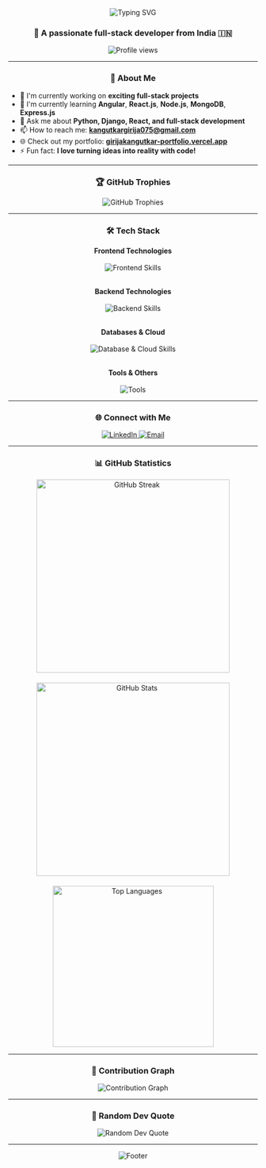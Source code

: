 <div align="center">
  <img src="https://readme-typing-svg.herokuapp.com?font=Fira+Code&size=32&duration=2800&pause=2000&color=A855F7&center=true&vCenter=true&width=940&lines=Hi+%F0%9F%91%8B%2C+I'm+Girija+Kangutkar;Full-Stack+Developer+%F0%9F%9A%80;Passionate+about+creating+amazing+experiences" alt="Typing SVG" />
</div>

<div align="center">
  <h3>🌟 A passionate full-stack developer from India 🇮🇳</h3>
  <img src="https://komarev.com/ghpvc/?username=girijakangutkar&label=Profile%20views&color=blueviolet&style=for-the-badge" alt="Profile views" />
</div>

---

<div align="center">
  
### 🚀 **About Me**

</div>

- 🔭 I'm currently working on **exciting full-stack projects**
- 🌱 I'm currently learning **Angular**, **React.js**, **Node.js**, **MongoDB**, **Express.js**
- 💬 Ask me about **Python, Django, React, and full-stack development**
- 📫 How to reach me: **kangutkargirija075@gmail.com**
- 🌐 Check out my portfolio: **[girijakangutkar-portfolio.vercel.app](https://girija-kangutkar-portfolio-nine.vercel.app/)**
- ⚡ Fun fact: **I love turning ideas into reality with code!**

---

<div align="center">

### 🏆 **GitHub Trophies**
<img src="https://github-profile-trophy.vercel.app/?username=girijakangutkar&theme=radical&no-frame=false&no-bg=false&margin-w=4" alt="GitHub Trophies" />

</div>

---

<div align="center">

### 🛠️ **Tech Stack**

</div>

<div align="center">

**Frontend Technologies**
<br/><br/>
<img src="https://skillicons.dev/icons?i=html,css,js,react,tailwindcss,bootstrap" alt="Frontend Skills" />
<br/><br/>

**Backend Technologies**
<br/><br/>
<img src="https://skillicons.dev/icons?i=python,django,nodejs,express" alt="Backend Skills" />
<br/><br/>

**Databases & Cloud**
<br/><br/>
<img src="https://skillicons.dev/icons?i=mongodb,firebase" alt="Database & Cloud Skills" />
<br/><br/>

**Tools & Others**
<br/><br/>
<img src="https://skillicons.dev/icons?i=git,github,vscode,figma,postman" alt="Tools" />

</div>

---

<div align="center">

### 🌐 **Connect with Me**

<a href="https://linkedin.com/in/girija-kangutkar-47a83b279" target="_blank">
  <img src="https://img.shields.io/badge/LinkedIn-0077B5?style=for-the-badge&logo=linkedin&logoColor=white" alt="LinkedIn" />
</a>
<!-- <a href="https://instagram.com/ginnny.g" target="_blank">
  <img src="https://img.shields.io/badge/Instagram-E4405F?style=for-the-badge&logo=instagram&logoColor=white" alt="Instagram" />
</a> -->
<a href="mailto:kangutkargirija075@gmail.com">
  <img src="https://img.shields.io/badge/Email-D14836?style=for-the-badge&logo=gmail&logoColor=white" alt="Email" />
</a>

</div>

---

<div align="center">

### 📊 **GitHub Statistics**

<div style="display: flex; justify-content: center; align-items: center; gap: 20px; flex-wrap: wrap;">
  
<img width="390" src="https://github-readme-streak-stats.herokuapp.com/?user=girijakangutkar&theme=radical&hide_border=true" alt="GitHub Streak" />

<img width="390" src="https://github-readme-stats.vercel.app/api?username=girijakangutkar&show_icons=true&theme=radical&hide_border=true&count_private=true" alt="GitHub Stats" />

<img width="325" src="https://github-readme-stats.vercel.app/api/top-langs/?username=girijakangutkar&theme=radical&hide_border=true&include_all_commits=true&count_private=true&layout=compact" alt="Top Languages" />

</div>

</div>

---

<div align="center">

### 🐍 **Contribution Graph**

<img src="https://github-readme-activity-graph.vercel.app/graph?username=girijakangutkar&theme=react-dark&hide_border=true&area=true" alt="Contribution Graph" />

</div>

---

<div align="center">

### 💭 **Random Dev Quote**
<img src="https://quotes-github-readme.vercel.app/api?type=horizontal&theme=radical" alt="Random Dev Quote" />

</div>

---

<div align="center">
  <img src="https://capsule-render.vercel.app/api?type=waving&color=gradient&height=100&section=footer&text=Thanks%20for%20visiting!&fontSize=16&fontAlignY=75&animation=twinkling&fontColor=gradient" alt="Footer" />
</div>
